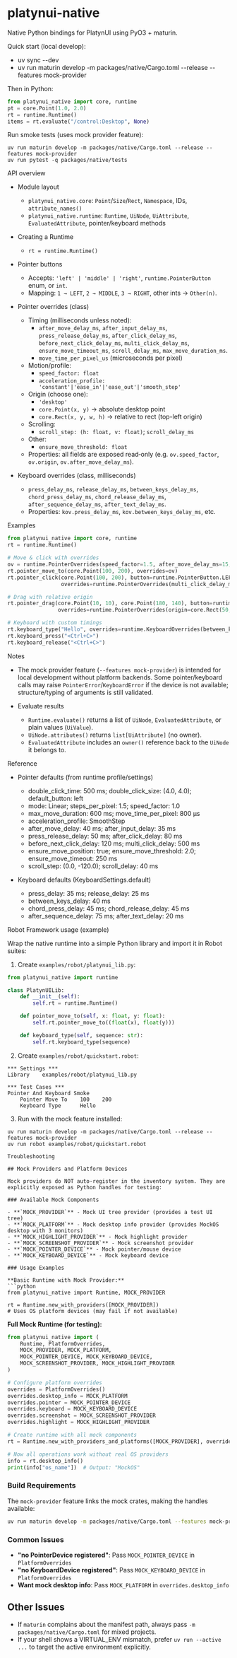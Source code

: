platynui-native
================

Native Python bindings for PlatynUI using PyO3 + maturin.

Quick start (local develop):

- uv sync --dev
- uv run maturin develop -m packages/native/Cargo.toml --release --features mock-provider

Then in Python:

```python
from platynui_native import core, runtime
pt = core.Point(1.0, 2.0)
rt = runtime.Runtime()
items = rt.evaluate("/control:Desktop", None)
```

Run smoke tests (uses mock provider feature):

```
uv run maturin develop -m packages/native/Cargo.toml --release --features mock-provider
uv run pytest -q packages/native/tests
```

API overview

- Module layout
  - `platynui_native.core`: `Point`/`Size`/`Rect`, `Namespace`, IDs, `attribute_names()`
  - `platynui_native.runtime`: `Runtime`, `UiNode`, `UiAttribute`, `EvaluatedAttribute`, pointer/keyboard methods

- Creating a Runtime
  - `rt = runtime.Runtime()`

- Pointer buttons
  - Accepts: `'left' | 'middle' | 'right'`, `runtime.PointerButton` enum, or `int`.
  - Mapping: `1 → LEFT`, `2 → MIDDLE`, `3 → RIGHT`, other ints → `Other(n)`.

- Pointer overrides (class)
  - Timing (milliseconds unless noted):
    - `after_move_delay_ms`, `after_input_delay_ms`, `press_release_delay_ms`,
      `after_click_delay_ms`, `before_next_click_delay_ms`, `multi_click_delay_ms`,
      `ensure_move_timeout_ms`, `scroll_delay_ms`, `max_move_duration_ms`.
    - `move_time_per_pixel_us` (microseconds per pixel)
  - Motion/profile:
    - `speed_factor: float`
    - `acceleration_profile: 'constant'|'ease_in'|'ease_out'|'smooth_step'`
  - Origin (choose one):
    - `'desktop'`
    - `core.Point(x, y)` → absolute desktop point
    - `core.Rect(x, y, w, h)` → relative to rect (top-left origin)
  - Scrolling:
    - `scroll_step: (h: float, v: float)`; `scroll_delay_ms`
  - Other:
    - `ensure_move_threshold: float`
  - Properties: all fields are exposed read‑only (e.g. `ov.speed_factor`, `ov.origin`, `ov.after_move_delay_ms`).

- Keyboard overrides (class, milliseconds)
  - `press_delay_ms`, `release_delay_ms`, `between_keys_delay_ms`,
    `chord_press_delay_ms`, `chord_release_delay_ms`,
    `after_sequence_delay_ms`, `after_text_delay_ms`.
  - Properties: `kov.press_delay_ms`, `kov.between_keys_delay_ms`, etc.

Examples

```python
from platynui_native import core, runtime
rt = runtime.Runtime()

# Move & click with overrides
ov = runtime.PointerOverrides(speed_factor=1.5, after_move_delay_ms=15, origin='desktop')
rt.pointer_move_to(core.Point(100, 200), overrides=ov)
rt.pointer_click(core.Point(100, 200), button=runtime.PointerButton.LEFT,
                 overrides=runtime.PointerOverrides(multi_click_delay_ms=240))

# Drag with relative origin
rt.pointer_drag(core.Point(10, 10), core.Point(180, 140), button=runtime.PointerButton.LEFT,
                overrides=runtime.PointerOverrides(origin=core.Rect(50, 60, 200, 200)))

# Keyboard with custom timings
rt.keyboard_type("Hello", overrides=runtime.KeyboardOverrides(between_keys_delay_ms=5))
rt.keyboard_press("<Ctrl+C>")
rt.keyboard_release("<Ctrl+C>")
```

Notes

- The mock provider feature (`--features mock-provider`) is intended for local development without platform backends. Some pointer/keyboard calls may raise `PointerError`/`KeyboardError` if the device is not available; structure/typing of arguments is still validated.

- Evaluate results
  - `Runtime.evaluate()` returns a list of `UiNode`, `EvaluatedAttribute`, or plain values (`UiValue`).
  - `UiNode.attributes()` returns `list[UiAttribute]` (no owner).
  - `EvaluatedAttribute` includes an `owner()` reference back to the `UiNode` it belongs to.

Reference

- Pointer defaults (from runtime profile/settings)
  - double_click_time: 500 ms; double_click_size: (4.0, 4.0); default_button: left
  - mode: Linear; steps_per_pixel: 1.5; speed_factor: 1.0
  - max_move_duration: 600 ms; move_time_per_pixel: 800 µs
  - acceleration_profile: SmoothStep
  - after_move_delay: 40 ms; after_input_delay: 35 ms
  - press_release_delay: 50 ms; after_click_delay: 80 ms
  - before_next_click_delay: 120 ms; multi_click_delay: 500 ms
  - ensure_move_position: true; ensure_move_threshold: 2.0; ensure_move_timeout: 250 ms
  - scroll_step: (0.0, -120.0); scroll_delay: 40 ms

- Keyboard defaults (KeyboardSettings.default)
  - press_delay: 35 ms; release_delay: 25 ms
  - between_keys_delay: 40 ms
  - chord_press_delay: 45 ms; chord_release_delay: 45 ms
  - after_sequence_delay: 75 ms; after_text_delay: 20 ms

Robot Framework usage (example)

Wrap the native runtime into a simple Python library and import it in Robot suites:

1) Create `examples/robot/platynui_lib.py`:

```python
from platynui_native import runtime

class PlatynUILib:
    def __init__(self):
        self.rt = runtime.Runtime()

    def pointer_move_to(self, x: float, y: float):
        self.rt.pointer_move_to((float(x), float(y)))

    def keyboard_type(self, sequence: str):
        self.rt.keyboard_type(sequence)
```

2) Create `examples/robot/quickstart.robot`:

```
*** Settings ***
Library    examples/robot/platynui_lib.py

*** Test Cases ***
Pointer And Keyboard Smoke
    Pointer Move To    100    200
    Keyboard Type      Hello
```

3) Run with the mock feature installed:

```
uv run maturin develop -m packages/native/Cargo.toml --release --features mock-provider
uv run robot examples/robot/quickstart.robot

Troubleshooting

## Mock Providers and Platform Devices

Mock providers do NOT auto-register in the inventory system. They are explicitly exposed as Python handles for testing:

### Available Mock Components

- **`MOCK_PROVIDER`** - Mock UI tree provider (provides a test UI tree)
- **`MOCK_PLATFORM`** - Mock desktop info provider (provides MockOS desktop with 3 monitors)
- **`MOCK_HIGHLIGHT_PROVIDER`** - Mock highlight provider
- **`MOCK_SCREENSHOT_PROVIDER`** - Mock screenshot provider
- **`MOCK_POINTER_DEVICE`** - Mock pointer/mouse device
- **`MOCK_KEYBOARD_DEVICE`** - Mock keyboard device

### Usage Examples

**Basic Runtime with Mock Provider:**
```python
from platynui_native import Runtime, MOCK_PROVIDER

rt = Runtime.new_with_providers([MOCK_PROVIDER])
# Uses OS platform devices (may fail if not available)
```

**Full Mock Runtime (for testing):**
```python
from platynui_native import (
    Runtime, PlatformOverrides,
    MOCK_PROVIDER, MOCK_PLATFORM,
    MOCK_POINTER_DEVICE, MOCK_KEYBOARD_DEVICE,
    MOCK_SCREENSHOT_PROVIDER, MOCK_HIGHLIGHT_PROVIDER
)

# Configure platform overrides
overrides = PlatformOverrides()
overrides.desktop_info = MOCK_PLATFORM
overrides.pointer = MOCK_POINTER_DEVICE
overrides.keyboard = MOCK_KEYBOARD_DEVICE
overrides.screenshot = MOCK_SCREENSHOT_PROVIDER
overrides.highlight = MOCK_HIGHLIGHT_PROVIDER

# Create runtime with all mock components
rt = Runtime.new_with_providers_and_platforms([MOCK_PROVIDER], overrides)

# Now all operations work without real OS providers
info = rt.desktop_info()
print(info["os_name"])  # Output: "MockOS"
```

### Build Requirements

The `mock-provider` feature links the mock crates, making the handles available:

```bash
uv run maturin develop -m packages/native/Cargo.toml --features mock-provider
```

### Common Issues

- **"no PointerDevice registered"**: Pass `MOCK_POINTER_DEVICE` in `PlatformOverrides`
- **"no KeyboardDevice registered"**: Pass `MOCK_KEYBOARD_DEVICE` in `PlatformOverrides`
- **Want mock desktop info**: Pass `MOCK_PLATFORM` in `overrides.desktop_info`

## Other Issues

- If `maturin` complains about the manifest path, always pass `-m packages/native/Cargo.toml` for mixed projects.
- If your shell shows a VIRTUAL_ENV mismatch, prefer `uv run --active ...` to target the active environment explicitly.
```
